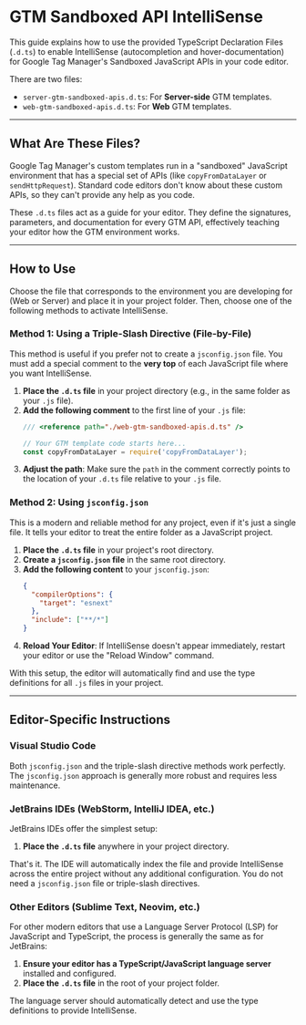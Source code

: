 # GTM Sandboxed API IntelliSense

This guide explains how to use the provided TypeScript Declaration Files (`.d.ts`) to enable IntelliSense (autocompletion and hover-documentation) for Google Tag Manager's Sandboxed JavaScript APIs in your code editor.

There are two files:
- `server-gtm-sandboxed-apis.d.ts`: For **Server-side** GTM templates.
- `web-gtm-sandboxed-apis.d.ts`: For **Web** GTM templates.

---

## What Are These Files?

Google Tag Manager's custom templates run in a "sandboxed" JavaScript environment that has a special set of APIs (like `copyFromDataLayer` or `sendHttpRequest`). Standard code editors don't know about these custom APIs, so they can't provide any help as you code.

These `.d.ts` files act as a guide for your editor. They define the signatures, parameters, and documentation for every GTM API, effectively teaching your editor how the GTM environment works.

---

## How to Use

Choose the file that corresponds to the environment you are developing for (Web or Server) and place it in your project folder. Then, choose one of the following methods to activate IntelliSense.

### Method 1: Using a Triple-Slash Directive (File-by-File)

This method is useful if you prefer not to create a `jsconfig.json` file. You must add a special comment to the **very top** of each JavaScript file where you want IntelliSense.

1.  **Place the `.d.ts` file** in your project directory (e.g., in the same folder as your `.js` file).
2.  **Add the following comment** to the first line of your `.js` file:
    ```javascript
    /// <reference path="./web-gtm-sandboxed-apis.d.ts" />

    // Your GTM template code starts here...
    const copyFromDataLayer = require('copyFromDataLayer');
    ```
3.  **Adjust the path**: Make sure the `path` in the comment correctly points to the location of your `.d.ts` file relative to your `.js` file.

### Method 2: Using `jsconfig.json`

This is a modern and reliable method for any project, even if it's just a single file. It tells your editor to treat the entire folder as a JavaScript project.

1.  **Place the `.d.ts` file** in your project's root directory.
2.  **Create a `jsconfig.json` file** in the same root directory.
3.  **Add the following content** to your `jsconfig.json`:
    ```json
    {
      "compilerOptions": {
        "target": "esnext"
      },
      "include": ["**/*"]
    }
    ```
4.  **Reload Your Editor**: If IntelliSense doesn't appear immediately, restart your editor or use the "Reload Window" command.

With this setup, the editor will automatically find and use the type definitions for all `.js` files in your project.

---

## Editor-Specific Instructions

### Visual Studio Code

Both `jsconfig.json` and the triple-slash directive methods work perfectly. The `jsconfig.json` approach is generally more robust and requires less maintenance.

### JetBrains IDEs (WebStorm, IntelliJ IDEA, etc.)

JetBrains IDEs offer the simplest setup:

1.  **Place the `.d.ts` file** anywhere in your project directory.

That's it. The IDE will automatically index the file and provide IntelliSense across the entire project without any additional configuration. You do not need a `jsconfig.json` file or triple-slash directives.

### Other Editors (Sublime Text, Neovim, etc.)

For other modern editors that use a Language Server Protocol (LSP) for JavaScript and TypeScript, the process is generally the same as for JetBrains:

1.  **Ensure your editor has a TypeScript/JavaScript language server** installed and configured.
2.  **Place the `.d.ts` file** in the root of your project folder.

The language server should automatically detect and use the type definitions to provide IntelliSense.
